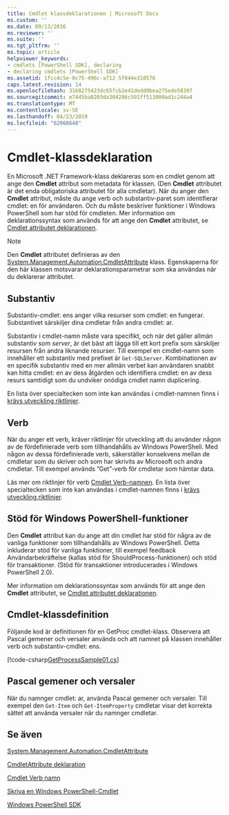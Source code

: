 ```yaml
---
title: Cmdlet klassdeklarationen | Microsoft Docs
ms.custom: ''
ms.date: 09/13/2016
ms.reviewer: ''
ms.suite: ''
ms.tgt_pltfrm: ''
ms.topic: article
helpviewer_keywords:
- cmdlets [PowerShell SDK], declaring
- declaring cmdlets [PowerShell SDK]
ms.assetid: 1fcc4c5e-0c75-496c-a712-5f844e310576
caps.latest.revision: 14
ms.openlocfilehash: 3168275423dc65fcb2e41dedd9bea275ede58397
ms.sourcegitcommit: e7445ba8203da304286c591ff513900ad1c244a4
ms.translationtype: MT
ms.contentlocale: sv-SE
ms.lasthandoff: 04/23/2019
ms.locfileid: "62068648"
---
```

# <a name="cmdlet-class-declaration"></a>Cmdlet-klassdeklaration

En Microsoft .NET Framework-klass deklareras som en cmdlet genom att ange den **Cmdlet** attribut som metadata för klassen. (Den **Cmdlet** attributet är det enda obligatoriska attributet för alla cmdletar). När du anger den **Cmdlet** attribut, måste du ange verb och substantiv-paret som identifierar cmdlet: en för användaren. Och du måste beskriver funktioner i Windows PowerShell som har stöd för cmdleten. Mer information om deklarationssyntax som används för att ange den **Cmdlet** attributet, se [Cmdlet attributet deklarationen](./cmdlet-attribute-declaration.md).

> [!NOTE]
> Den **Cmdlet** attributet definieras av den [System.Management.Automation.CmdletAttribute](/dotnet/api/System.Management.Automation.CmdletAttribute) klass. Egenskaperna för den här klassen motsvarar deklarationsparametrar som ska användas när du deklarerar attributet.

## <a name="nouns"></a>Substantiv

Substantiv-cmdlet: ens anger vilka resurser som cmdlet: en fungerar. Substantivet särskiljer dina cmdletar från andra cmdlet: ar.

Substantiv i cmdlet-namn måste vara specifikt, och när det gäller allmän substantiv som *server*, är det bäst att lägga till ett kort prefix som särskiljer resursen från andra liknande resurser. Till exempel en cmdlet-namn som innehåller ett substantiv med prefixet är `Get-SQLServer`. Kombinationen av en specifik substantiv med en mer allmän verbet kan användaren snabbt kan hitta cmdlet: en av dess åtgärden och identifiera cmdlet: en av dess resurs samtidigt som du undviker onödiga cmdlet namn duplicering.

En lista över specialtecken som inte kan användas i cmdlet-namnen finns i [krävs utveckling riktlinjer](./required-development-guidelines.md).

## <a name="verbs"></a>Verb

När du anger ett verb, kräver riktlinjer för utveckling att du använder någon av de fördefinierade verb som tillhandahålls av Windows PowerShell. Med någon av dessa fördefinierade verb, säkerställer konsekvens mellan de cmdletar som du skriver och som har skrivits av Microsoft och andra cmdletar. Till exempel används ”Get”-verb för cmdletar som hämtar data.

Läs mer om riktlinjer för verb [Cmdlet Verb-namnen](./approved-verbs-for-windows-powershell-commands.md). En lista över specialtecken som inte kan användas i cmdlet-namnen finns i [krävs utveckling riktlinjer](./required-development-guidelines.md).

## <a name="supporting-windows-powershell-functionality"></a>Stöd för Windows PowerShell-funktioner

Den **Cmdlet** attribut kan du ange att din cmdlet har stöd för några av de vanliga funktioner som tillhandahålls av Windows PowerShell. Detta inkluderar stöd för vanliga funktioner, till exempel feedback Användarbekräftelse (kallas stöd för ShouldProcess-funktionen) och stöd för transaktioner. (Stöd för transaktioner introducerades i Windows PowerShell 2.0).

Mer information om deklarationssyntax som används för att ange den **Cmdlet** attributet, se [Cmdlet attributet deklarationen](./cmdlet-attribute-declaration.md).

## <a name="cmdlet-class-definition"></a>Cmdlet-klassdefinition

Följande kod är definitionen för en GetProc cmdlet-klass. Observera att Pascal gemener och versaler används och att namnet på klassen innehåller verb och substantiv-cmdlet: ens.

[!code-csharp[GetProcessSample01.cs](../../powershell-sdk-samples/SDK-2.0/csharp/GetProcessSample01/GetProcessSample01.cs#L33-L34 "GetProcessSample01.cs")]

## <a name="pascal-casing"></a>Pascal gemener och versaler

När du namnger cmdlet: ar, använda Pascal gemener och versaler. Till exempel den `Get-Item` och `Get-ItemProperty` cmdletar visar det korrekta sättet att använda versaler när du namnger cmdletar.

## <a name="see-also"></a>Se även

[System.Management.Automation.CmdletAttribute](/dotnet/api/System.Management.Automation.CmdletAttribute)

[CmdletAttribute deklaration](./cmdlet-attribute-declaration.md)

[Cmdlet Verb namn](./approved-verbs-for-windows-powershell-commands.md)

[Skriva en Windows PowerShell-Cmdlet](./writing-a-windows-powershell-cmdlet.md)

[Windows PowerShell SDK](../windows-powershell-reference.md)
